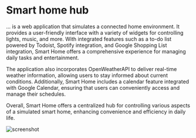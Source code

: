 # Smart home hub
... is a web application that simulates a connected home environment. It provides a user-friendly interface with a variety of widgets for controlling lights, music, and more. With integrated features such as a to-do list powered by Todoist, Spotify integration, and Google Shopping List integration, Smart Home offers a comprehensive experience for managing daily tasks and entertainment.

The application also incorporates OpenWeatherAPI to deliver real-time weather information, allowing users to stay informed about current conditions. Additionally, Smart Home includes a calendar feature integrated with Google Calendar, ensuring that users can conveniently access and manage their schedules.

Overall, Smart Home offers a centralized hub for controlling various aspects of a simulated smart home, enhancing convenience and efficiency in daily life.

![screenshot](https://i.postimg.cc/xdQ04F41/Screenshot-1.png)